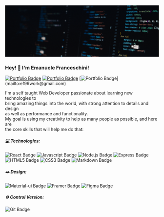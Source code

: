 [![Emanuele Franceschini's Banner](images/banner-gif.gif)](https://emanuelefranceschini.github.io/)

### Hey! :wave: I'm Emanuele Franceschini!
[![Portfolio Badge](https://img.shields.io/badge/Portfolio-midnightblue?logo=GitHub)](https://emanuelefranceschini.github.io/) [![Portfolio Badge](https://img.shields.io/badge/LinkedIn-midnightblue?logo=LinkedIn)](https://emanuelefranceschini.github.io/) [![Portfolio Badge](https://img.shields.io/badge/@_Email-midnightblue?)](mailto:ef96work@gmail.com)  




I'm a self taught Web Developer passionate about learning new technologies to  
bring amazing things into the world, with strong attention to details and design  
as well as performance and functionality.  
My goal is using my creativity to help as many people as possible, and here are  
the core skills that will help me do that:




##### :computer: Technologies: 

![React Badge](https://img.shields.io/badge/React-midnightblue?style=flat&logo=React) ![Javascript Badge](https://img.shields.io/badge/Javascript-black?style=flat&logo=Javascript) ![Node.js Badge](https://img.shields.io/badge/Node.js-black?style=flat&logo=Node.js) ![Express Badge](https://img.shields.io/badge/Express-white?style=flat&logo=Express&logoColor=black) ![HTML5 Badge](https://img.shields.io/badge/HTML5-E34F26?style=flat&logo=HTML5&labelColor=e3e3e3) ![CSS3 Badge](https://img.shields.io/badge/CSS3-1572B6?style&logo=CSS3&logoColor=1572B6&labelColor=white) ![Markdown Badge](https://img.shields.io/badge/Markdown-white?style&logo=Markdown&labelColor=black)

##### :black_nib: Design:

![Material-ui Badge](https://img.shields.io/badge/Material--ui-white?style=flat&logo=Material-ui&logoColor=0081CB) ![Framer Badge](https://img.shields.io/badge/Framer-0055FF?style&logo=Framer) ![Figma Badge](https://img.shields.io/badge/Figma-grey?style&logo=Figma)

##### :gear: Control Version:

![Git Badge](https://img.shields.io/badge/Git-white?style&logo=Git)